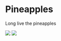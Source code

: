 # Pineapples

  Long live the pineapples


<div>
  <img   src="https://github-readme-stats.vercel.app/api/top-langs/?username=IHatePineapples&hide_border=true&theme=synthwave&hide=makefile"/>
  <img  align=top src="https://github-readme-stats.vercel.app/api?username=IHatePineapples&count_private=true&hide_border=true&theme=synthwave&custom_title=GitHub%20Stat"/>
</div>
